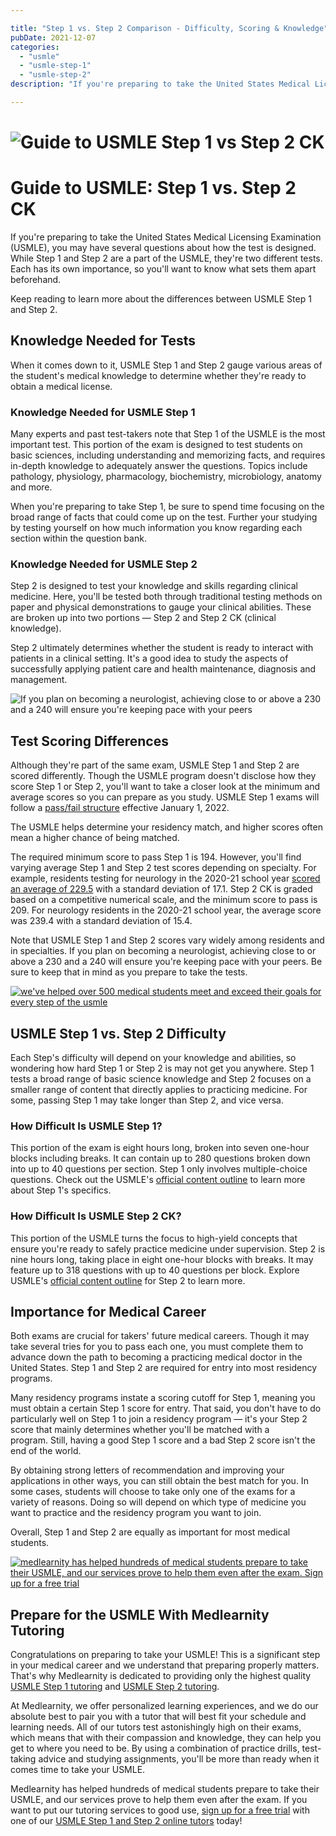 ```yaml
---

title: "Step 1 vs. Step 2 Comparison - Difficulty, Scoring & Knowledge"
pubDate: 2021-12-07
categories: 
  - "usmle"
  - "usmle-step-1"
  - "usmle-step-2"
description: "If you're preparing to take the United States Medical Licensing Examination (USMLE), you may have several questions about how the test is designed. While S"

---
```



# ![Guide to USMLE Step 1 vs Step 2 CK](https://www.medlearnity.com//images/wp/2021/12/01-guide-to-usmle.png)

# Guide to USMLE: Step 1 vs. Step 2 CK

If you're preparing to take the United States Medical Licensing Examination (USMLE), you may have several questions about how the test is designed. While Step 1 and Step 2 are a part of the USMLE, they're two different tests. Each has its own importance, so you'll want to know what sets them apart beforehand.

Keep reading to learn more about the differences between USMLE Step 1 and Step 2.

## Knowledge Needed for Tests

When it comes down to it, USMLE Step 1 and Step 2 gauge various areas of the student's medical knowledge to determine whether they're ready to obtain a medical license.

### Knowledge Needed for USMLE Step 1

Many experts and past test-takers note that Step 1 of the USMLE is the most important test. This portion of the exam is designed to test students on basic sciences, including understanding and memorizing facts, and requires in-depth knowledge to adequately answer the questions. Topics include pathology, physiology, pharmacology, biochemistry, microbiology, anatomy and more.

When you're preparing to take Step 1, be sure to spend time focusing on the broad range of facts that could come up on the test. Further your studying by testing yourself on how much information you know regarding each section within the question bank.

### Knowledge Needed for USMLE Step 2

Step 2 is designed to test your knowledge and skills regarding clinical medicine. Here, you'll be tested both through traditional testing methods on paper and physical demonstrations to gauge your clinical abilities. These are broken up into two portions — Step 2 and Step 2 CK (clinical knowledge).

Step 2 ultimately determines whether the student is ready to interact with patients in a clinical setting. It's a good idea to study the aspects of successfully applying patient care and health maintenance, diagnosis and management.

![If you plan on becoming a neurologist, achieving close to or above a 230 and a 240 will ensure you're keeping pace with your peers](https://www.medlearnity.com//images/wp/2021/12/02-if-you-plan.png)

## Test Scoring Differences

Although they're part of the same exam, USMLE Step 1 and Step 2 are scored differently. Though the USMLE program doesn't disclose how they score Step 1 or Step 2, you'll want to take a closer look at the minimum and average scores so you can prepare as you study. USMLE Step 1 exams will follow a [pass/fail structure](https://www.medlearnity.com/usmle-step-1-pass-fail/) effective January 1, 2022.

The USMLE helps determine your residency match, and higher scores often mean a higher chance of being matched.

The required minimum score to pass Step 1 is 194. However, you'll find varying average Step 1 and Step 2 test scores depending on specialty. For example, residents testing for neurology in the 2020-21 school year [scored an average of 229.5](https://www.aamc.org/data-reports/students-residents/interactive-data/report-residents/2021/table-b1-test-scores-and-experiences-first-year-residents-specialty) with a standard deviation of 17.1. Step 2 CK is graded based on a competitive numerical scale, and the minimum score to pass is 209. For neurology residents in the 2020-21 school year, the average score was 239.4 with a standard deviation of 15.4.

Note that USMLE Step 1 and Step 2 scores vary widely among residents and in specialties. If you plan on becoming a neurologist, achieving close to or above a 230 and a 240 will ensure you're keeping pace with your peers. Be sure to keep that in mind as you prepare to take the tests.

[![we've helped over 500 medical students meet and exceed their goals for every step of the usmle](https://www.medlearnity.com//images/wp/2022/06/01-start-here.png)](https://www.medlearnity.com/start-here/)

## USMLE Step 1 vs. Step 2 Difficulty

Each Step's difficulty will depend on your knowledge and abilities, so wondering how hard Step 1 or Step 2 is may not get you anywhere. Step 1 tests a broad range of basic science knowledge and Step 2 focuses on a smaller range of content that directly applies to practicing medicine. For some, passing Step 1 may take longer than Step 2, and vice versa.

### How Difficult Is USMLE Step 1?

This portion of the exam is eight hours long, broken into seven one-hour blocks including breaks. It can contain up to 280 questions broken down into up to 40 questions per section. Step 1 only involves multiple-choice questions. Check out the USMLE's [official content outline](https://www.usmle.org/prepare-your-exam/step-1-materials/step-1-content-outline-and-specifications) to learn more about Step 1's specifics.

### How Difficult Is USMLE Step 2 CK?

This portion of the USMLE turns the focus to high-yield concepts that ensure you're ready to safely practice medicine under supervision. Step 2 is nine hours long, taking place in eight one-hour blocks with breaks. It may feature up to 318 questions with up to 40 questions per block. Explore USMLE's [official content outline](https://www.usmle.org/prepare-your-exam/step-2-ck-materials/step-2-ck-content-outline-specifications) for Step 2 to learn more.

## Importance for Medical Career

Both exams are crucial for takers' future medical careers. Though it may take several tries for you to pass each one, you must complete them to advance down the path to becoming a practicing medical doctor in the United States. Step 1 and Step 2 are required for entry into most residency programs.

Many residency programs instate a scoring cutoff for Step 1, meaning you must obtain a certain Step 1 score for entry. That said, you don't have to do particularly well on Step 1 to join a residency program — it's your Step 2 score that mainly determines whether you'll be matched with a program. Still, having a good Step 1 score and a bad Step 2 score isn't the end of the world.

By obtaining strong letters of recommendation and improving your applications in other ways, you can still obtain the best match for you. In some cases, students will choose to take only one of the exams for a variety of reasons. Doing so will depend on which type of medicine you want to practice and the residency program you want to join.

Overall, Step 1 and Step 2 are equally as important for most medical students.

[![medlearnity has helped hundreds of medical students prepare to take their USMLE, and our services prove to help them even after the exam. Sign up for a free trial](https://www.medlearnity.com//images/wp/2021/12/03-medlearnity-has-helped.png)](https://www.medlearnity.com/start-here/)

## Prepare for the USMLE With Medlearnity Tutoring

Congratulations on preparing to take your USMLE! This is a significant step in your medical career and we understand that preparing properly matters. That's why Medlearnity is dedicated to providing only the highest quality [USMLE Step 1 tutoring](https://www.medlearnity.com/usmle-tutoring-step-1/) and [USMLE Step 2 tutoring](https://www.medlearnity.com/step-2ck-usmle/).

At Medlearnity, we offer personalized learning experiences, and we do our absolute best to pair you with a tutor that will best fit your schedule and learning needs. All of our tutors test astonishingly high on their exams, which means that with their compassion and knowledge, they can help you get to where you need to be. By using a combination of practice drills, test-taking advice and studying assignments, you'll be more than ready when it comes time to take your USMLE.

Medlearnity has helped hundreds of medical students prepare to take their USMLE, and our services prove to help them even after the exam. If you want to put our tutoring services to good use, [sign up for a free trial](https://www.medlearnity.com/start-here/) with one of our [USMLE Step 1 and Step 2 online tutors](http://www.medlearnity.com/our-tutors/) today!
